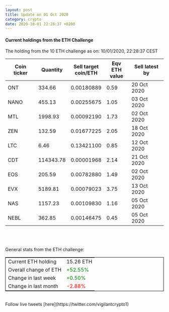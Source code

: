 ```yaml
---
layout: post
title: Update on 01 Oct 2020
category: crypto
date: 2020-10-01 22:28:37 +0200
---
```

<!-- Global site tag (gtag.js) - Google Analytics -->
<script async src="https://www.googletagmanager.com/gtag/js?id=UA-103831149-5"></script>
<script>
  window.dataLayer = window.dataLayer || [];
  function gtag(){dataLayer.push(arguments);}
  gtag('js', new Date());

  gtag('config', 'UA-103831149-5');
</script>


#### Current holdings from the ETH Challenge

The holding from the 10 ETH challenge as on: 10/01/2020, 22:28:37 CEST

|Coin ticker|Quantity|Sell target<br>coin/ETH|Eqv ETH<br>value|Sell latest by|
|-----------|--------|-----------|-----------|--------------|
ONT|334.66|  0.00180889|0.59|20 Oct 2020|
NANO|455.13|  0.00255675|1.05|03 Oct 2020|
MTL|1998.93|  0.00092190|1.73|02 Oct 2020|
ZEN|132.59|  0.01677225|2.05|18 Oct 2020|
LTC|6.46|  0.13421100|0.85|12 Oct 2020|
CDT|114343.78|  0.00001968|2.14|21 Oct 2020|
EOS|205.59|  0.00782880|1.49|02 Oct 2020|
EVX|5189.81|  0.00079023|3.75|13 Oct 2020|
NAS|1157.23|  0.00109830|1.16|05 Oct 2020|
NEBL|362.85|  0.00146475|0.45|05 Oct 2020|

<br>
<br>
<br>
General stats from the ETH challenge:

<table style="border:1px solid black;margin-left:auto;margin-right:auto;">
	<tbody>
	<tr>
		<td>Current ETH holding</td>
		<td>     15.26 ETH</td>
	</tr>
	<tr>
		<td>Overall change of ETH</td>
		<td><font color="green">+52.55%</font></td>
	</tr>
	<tr>
		<td>Change in last week</td>
		<td><font color="green">+0.50%</font></td>
	</tr>
	<tr>
		<td>Change in last month</td>
		<td><font color="red">-2.88%</font></td>
	</tr>
	</tbody>
</table>

<br>
Follow live tweets [here](https://twitter.com/vigilantcrypto1)
<br>
<br>